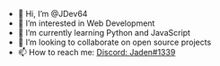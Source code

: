 - 👋 Hi, I’m @JDev64
- 👀 I’m interested in Web Development
- 🌱 I’m currently learning Python and JavaScript
- 💞️ I’m looking to collaborate on open source projects
- 📫 How to reach me: [Discord: Jaden#1339](https://discordapp.com/users/265503057133961226/)

<!---
JDev64/JDev64 is a ✨ special ✨ repository because its `README.md` (this file) appears on your GitHub profile.
You can click the Preview link to take a look at your changes.
--->
